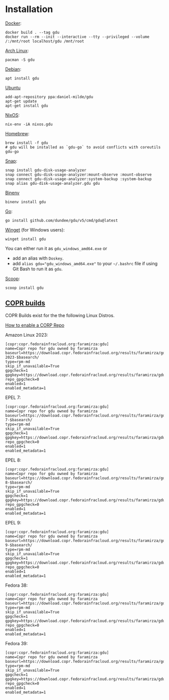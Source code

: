 # Installation

[Docker](https://github.com/dundee/gdu):

    docker build . --tag gdu
    docker run --rm --init --interactive --tty --privileged --volume /:/mnt/root localhost/gdu /mnt/root

[Arch Linux](https://archlinux.org/packages/extra/x86_64/gdu/):

    pacman -S gdu

[Debian](https://packages.debian.org/bullseye/gdu):

    apt install gdu

[Ubuntu](https://launchpad.net/~daniel-milde/+archive/ubuntu/gdu)

    add-apt-repository ppa:daniel-milde/gdu
    apt-get update
    apt-get install gdu

[NixOS](https://search.nixos.org/packages?channel=unstable&show=gdu&query=gdu):

    nix-env -iA nixos.gdu

[Homebrew](https://formulae.brew.sh/formula/gdu):

    brew install -f gdu
    # gdu will be installed as `gdu-go` to avoid conflicts with coreutils
    gdu-go

[Snap](https://snapcraft.io/gdu-disk-usage-analyzer):

    snap install gdu-disk-usage-analyzer
    snap connect gdu-disk-usage-analyzer:mount-observe :mount-observe
    snap connect gdu-disk-usage-analyzer:system-backup :system-backup
    snap alias gdu-disk-usage-analyzer.gdu gdu

[Binenv](https://github.com/devops-works/binenv)

    binenv install gdu

[Go](https://pkg.go.dev/github.com/dundee/gdu):

    go install github.com/dundee/gdu/v5/cmd/gdu@latest

[Winget](https://github.com/microsoft/winget-pkgs/tree/master/manifests/d/dundee/gdu) (for Windows users):

    winget install gdu

You can either run it as `gdu_windows_amd64.exe` or
* add an alias with `Doskey`.
* add `alias gdu="gdu_windows_amd64.exe"` to your `~/.bashrc` file if using Git Bash to run it as `gdu`.

[Scoop](https://github.com/ScoopInstaller/Main/blob/master/bucket/gdu.json):

    scoop install gdu

## [COPR builds](https://copr.fedorainfracloud.org/coprs/faramirza/gdu/)
COPR Builds exist for the the following Linux Distros.

[How to enable a CORP Repo](https://docs.pagure.org/copr.copr/how_to_enable_repo.html)

Amazon Linux 2023:
```
[copr:copr.fedorainfracloud.org:faramirza:gdu]
name=Copr repo for gdu owned by faramirza
baseurl=https://download.copr.fedorainfracloud.org/results/faramirza/gdu/amazonlinux-2023-$basearch/
type=rpm-md
skip_if_unavailable=True
gpgcheck=1
gpgkey=https://download.copr.fedorainfracloud.org/results/faramirza/gdu/pubkey.gpg
repo_gpgcheck=0
enabled=1
enabled_metadata=1
```
EPEL 7:
```
[copr:copr.fedorainfracloud.org:faramirza:gdu]
name=Copr repo for gdu owned by faramirza
baseurl=https://download.copr.fedorainfracloud.org/results/faramirza/gdu/epel-7-$basearch/
type=rpm-md
skip_if_unavailable=True
gpgcheck=1
gpgkey=https://download.copr.fedorainfracloud.org/results/faramirza/gdu/pubkey.gpg
repo_gpgcheck=0
enabled=1
enabled_metadata=1
```
EPEL 8:
```
[copr:copr.fedorainfracloud.org:faramirza:gdu]
name=Copr repo for gdu owned by faramirza
baseurl=https://download.copr.fedorainfracloud.org/results/faramirza/gdu/epel-8-$basearch/
type=rpm-md
skip_if_unavailable=True
gpgcheck=1
gpgkey=https://download.copr.fedorainfracloud.org/results/faramirza/gdu/pubkey.gpg
repo_gpgcheck=0
enabled=1
enabled_metadata=1
```
EPEL 9:
```
[copr:copr.fedorainfracloud.org:faramirza:gdu]
name=Copr repo for gdu owned by faramirza
baseurl=https://download.copr.fedorainfracloud.org/results/faramirza/gdu/epel-9-$basearch/
type=rpm-md
skip_if_unavailable=True
gpgcheck=1
gpgkey=https://download.copr.fedorainfracloud.org/results/faramirza/gdu/pubkey.gpg
repo_gpgcheck=0
enabled=1
enabled_metadata=1
```
Fedora 38:
```
[copr:copr.fedorainfracloud.org:faramirza:gdu]
name=Copr repo for gdu owned by faramirza
baseurl=https://download.copr.fedorainfracloud.org/results/faramirza/gdu/fedora-$releasever-$basearch/
type=rpm-md
skip_if_unavailable=True
gpgcheck=1
gpgkey=https://download.copr.fedorainfracloud.org/results/faramirza/gdu/pubkey.gpg
repo_gpgcheck=0
enabled=1
enabled_metadata=1
```
Fedora 39:
```
[copr:copr.fedorainfracloud.org:faramirza:gdu]
name=Copr repo for gdu owned by faramirza
baseurl=https://download.copr.fedorainfracloud.org/results/faramirza/gdu/fedora-$releasever-$basearch/
type=rpm-md
skip_if_unavailable=True
gpgcheck=1
gpgkey=https://download.copr.fedorainfracloud.org/results/faramirza/gdu/pubkey.gpg
repo_gpgcheck=0
enabled=1
enabled_metadata=1
```